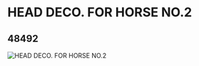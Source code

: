# HEAD DECO. FOR HORSE NO.2
## 48492
![HEAD DECO. FOR HORSE NO.2](https://lc-www-live-s.legocdn.com/media/bricks/5/2/4223101.jpg)